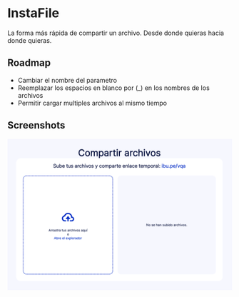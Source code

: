 # InstaFile
La forma más rápida de compartir un archivo. Desde donde quieras hacia donde quieras.

## Roadmap
- Cambiar el nombre del parametro
- Reemplazar los espacios en blanco por (_) en los nombres de los archivos
- Permitir cargar multiples archivos al mismo tiempo

## Screenshots
![App Screenshot](./screenshot-1.png)
